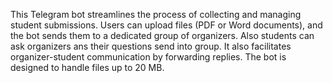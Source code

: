 This Telegram bot streamlines the process of collecting and managing student submissions. Users can upload files (PDF or Word documents), and the bot sends them to a dedicated group of organizers. Also students can ask organizers ans their questions send into group. It also facilitates organizer-student communication by forwarding replies. The bot is designed to handle files up to 20 MB.
